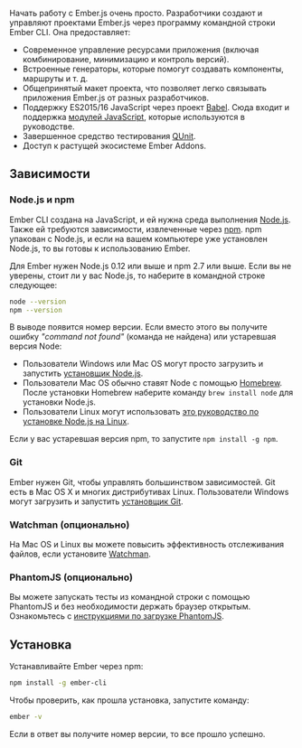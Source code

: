 Начать работу с Ember.js очень просто. Разработчики создают и управляют проектами Ember.js через программу командной строки Ember CLI. Она предоставляет:

* Современное управление ресурсами приложения (включая комбинирование, минимизацию и контроль версий).
* Встроенные генераторы, которые помогут создавать компоненты, маршруты и т. д.
* Общепринятый макет проекта, что позволяет легко связывать приложения Ember.js от разных разработчиков.
* Поддержку ES2015/16 JavaScript через проект [Babel](http://babeljs.io/docs/learn-es2015/). Сюда входит и поддержка [модулей JavaScript](http://exploringjs.com/es6/ch_modules.html), которые используются в руководстве.
* Завершенное средство тестирования [QUnit](https://qunitjs.com/).
* Доступ к растущей экосистеме Ember Addons.

## Зависимости

### Node.js и npm

Ember CLI создана на JavaScript, и ей нужна среда выполнения [Node.js](https://nodejs.org/). Также ей требуются зависимости, извлеченные через [npm](https://www.npmjs.com/). npm упакован с Node.js, и если на вашем компьютере уже установлен Node.js, то вы готовы к использованию Ember.

Для Ember нужен Node.js 0.12 или выше и npm 2.7 или выше. Если вы не уверены, стоит ли у вас Node.js, то наберите в командной строке следующее:

```bash
node --version
npm --version
```

В выводе появится номер версии. Если вместо этого вы получите ошибку *"command not found"* (команда не найдена) или устаревшая версия Node:

* Пользователи Windows или Mac OS могут просто загрузить и запустить [установщик Node.js](http://nodejs.org/download/).
* Пользователи Mac OS обычно ставят Node с помощью [Homebrew](http://brew.sh/). После установки Homebrew наберите команду `brew install node` для установки Node.js.
* Пользователи Linux могут использовать [это руководство по установке Node.js на Linux](https://github.com/joyent/node/wiki/Installing-Node.js-via-package-manager).

Если у вас устаревшая версия npm, то запустите `npm install -g npm`.

### Git

Ember нужен Git, чтобы управлять большинством зависимостей. Git есть в Mac OS X и многих дистрибутивах Linux. Пользователи Windows могут загрузить и запустить [установщик Git](http://git-scm.com/download/win).

### Watchman (опционально)

На Mac OS и Linux вы можете повысить эффективность отслеживания файлов, если установите [Watchman](https://facebook.github.io/watchman/docs/install.html).

### PhantomJS (опционально)

Вы можете запускать тесты из командной строки с помощью PhantomJS и без необходимости держать браузер открытым. Ознакомьтесь с [инструкциями по загрузке PhantomJS](http://phantomjs.org/download.html).

## Установка

Устанавливайте Ember через npm:

```bash
npm install -g ember-cli
```

Чтобы проверить, как прошла установка, запустите команду:

```bash
ember -v
```

Если в ответ вы получите номер версии, то все прошло успешно.